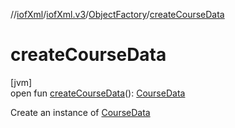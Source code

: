 //[iofXml](../../../index.md)/[iofXml.v3](../index.md)/[ObjectFactory](index.md)/[createCourseData](create-course-data.md)

# createCourseData

[jvm]\
open fun [createCourseData](create-course-data.md)(): [CourseData](../-course-data/index.md)

Create an instance of [CourseData](../-course-data/index.md)
